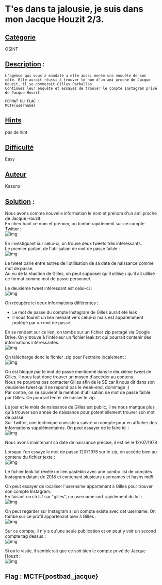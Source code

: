# **T'es dans ta jalousie, je suis dans mon Jacque Houzit 2/3**.
## <u>**Catégorie**</u>

OSINT

## <u>**Description**</u> :

```
L'agence qui vous a mandaté a elle aussi menée une enquête de son côté. Elle aurait réussi à trouver le nom d'un ami proche de Jacque Houzit, il se nommerait Gilles Parballes.
Continuez leur enquête et essayez de trouver le compte Instagram privé de Jacque Houzit.

FORMAT DU FLAG : 
MCTF{username}
```
## <u>Hints</u> 

pas de hint

## <u>Difficulté</u> 

Easy

## <u>Auteur</u> 

Kazuno

## <u>Solution</u> :


Nous avons comme nouvelle information le nom et prénom d'un ami proche de Jacque Houzit.  
En cherchant ce nom et prénom, on tombe rapidement sur ce compte Twitter :   
![img](img/tweetprofile.PNG)

En investiguant sur celui-ci, on trouve deux tweets très intéressants.  
Le premier parlant de l'utilisation de mot de passe faible :  
![img](img/tweet1.PNG)

Le tweet parle entre autres de l'utilisation de sa date de naissance comme mot de passe.  
Au vu de la réaction de Gilles, on peut supposer qu'il utilise / qu'il ait utilisé ce format comme mot de passe personnel.

Le deuxième tweet intéressant est celui-ci :  
![img](img/tweet2.PNG)

On récupère ici deux informations différentes :
 - Le mot de passe du compte Instagram de Gilles aurait été leak
 - Il nous fournit un lien menant vers celui-ci mais est apparemment protégé par un mot de passe

En se rendant sur ce lien, on tombe sur un fichier zip partagé via Google Drive. On y trouve à l'intérieur un fichier leak.txt qui pourrait contenir des informations intéressantes.  
![img](img/drive.PNG)  

On télécharge donc le fichier .zip pour l'extraire localement :  
![img](img/password.PNG)  

On est bloqué par le mot de passe mentionné dans le deuxième tweet de Gilles. Il nous faut donc trouver un moyen d'accéder au contenu.  
Nous ne pouvons pas contacter Gilles afin de le SE car il nous dit dans son deuxième tweet qu'il ne répond pas le week-end, dommage ;)  
Par contre, on se souvient la mention d'utilisation de mot de passe faible par Gilles. On pourrait tenter de casser le zip.  

Le jour et le mois de naissance de Gilles est public, il ne nous manque plus qu'à trouver son année de naissance pour potentiellement trouver son mot de passe.  
Sur Twitter, une technique consiste à suivre un compte pour en afficher des informations supplémentaires. On peut essayer de le faire ici :  
![img](img/tweetprofile2.PNG)

Nous avons maintenant sa date de naissance précise, il est né le 12/07/1978  

Lorsque l'on essaye le mot de passe 12071978 sur le zip, on accède bien au contenu du fichier texte :  
![img](img/link.PNG)

Le fichier leak.txt révèle un lien pastebin avec une combo list de comptes Instagram datant de 2018 et contenant plusieurs usernames et hashs md5.    
  
On peut essayer de localiser l'username appartenant à Gilles pour trouver son compte Instagram.  
En faisant un ctrl+f sur "gilles", un username sort rapidement du lot :  
![img](img/leak.PNG)

On peut regarder sur Instagram si un compte existe avec cet username. On tombe sur ce profil appartenant bien à Gilles :  
![img](img/instagramprofile.PNG)

Sur ce compte, il n'y a qu'une seule publication  et on peut y voir un second compte tag dessus :  
![img](img/publication.PNG)

Si on le visite, il semblerait que ce soit bien le compte privé de Jacque Houzit :  
![img](img/private.PNG)

## **Flag : MCTF{postbad_jacque}**
